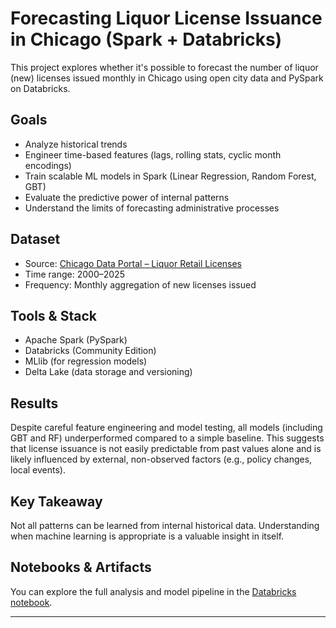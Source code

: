 # Forecasting Liquor License Issuance in Chicago (Spark + Databricks)

This project explores whether it's possible to forecast the number of liquor (new) licenses issued monthly in Chicago using open city data and PySpark on Databricks.

## Goals

- Analyze historical trends
- Engineer time-based features (lags, rolling stats, cyclic month encodings)
- Train scalable ML models in Spark (Linear Regression, Random Forest, GBT)
- Evaluate the predictive power of internal patterns
- Understand the limits of forecasting administrative processes

## Dataset

- Source: [Chicago Data Portal – Liquor Retail Licenses](https://data.cityofchicago.org/Community-Economic-Development/Liquor-Retail/4py5-yxxu/about_data)
- Time range: 2000–2025
- Frequency: Monthly aggregation of new licenses issued

## Tools & Stack

- Apache Spark (PySpark)
- Databricks (Community Edition)
- MLlib (for regression models)
- Delta Lake (data storage and versioning)

## Results

Despite careful feature engineering and model testing, all models (including GBT and RF) underperformed compared to a simple baseline. This suggests that license issuance is not easily predictable from past values alone and is likely influenced by external, non-observed factors (e.g., policy changes, local events).

## Key Takeaway

Not all patterns can be learned from internal historical data. Understanding when machine learning is appropriate is a valuable insight in itself.

## Notebooks & Artifacts

You can explore the full analysis and model pipeline in the [Databricks notebook](https://databricks-prod-cloudfront.cloud.databricks.com/public/4027ec902e239c93eaaa8714f173bcfc/1577492776175845/1846952264539377/4308252803629806/latest.html).

---

